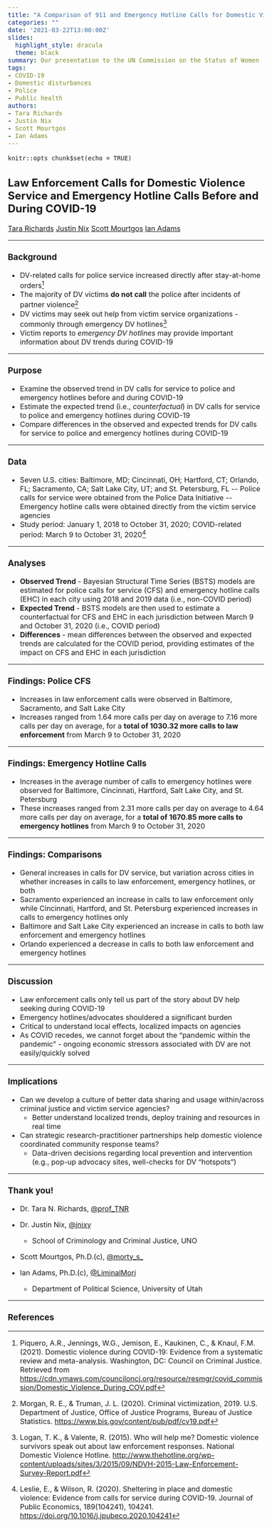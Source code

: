 ```yaml
---
title: "A Comparison of 911 and Emergency Hotline Calls for Domestic Violence Before and During COVID-19"
categories: ""
date: '2021-03-22T13:00:00Z'
slides:
  highlight_style: dracula
  theme: black
summary: Our presentation to the UN Commission on the Status of Women
tags:
- COVID-19
- Domestic disturbances
- Police
- Public health
authors:
- Tara Richards
- Justin Nix
- Scott Mourtgos
- Ian Adams
---
```


<style type="text/css">
  body{
  font-size: 12pt;
}
</style>


```{r setup, include = FALSE}
knitr::opts_chunk$set(echo = TRUE)
```

## Law Enforcement Calls for Domestic Violence Service and Emergency Hotline Calls Before and During COVID-19

[Tara Richards](https://twitter.com/Prof_TNR)
[Justin Nix](https://twitter.com/jnixy)
[Scott Mourtgos](https://twitter.com/morty_s_)
[Ian Adams](https://twitter.com/LiminalMori)

---

### Background

- DV-related calls for police service increased directly after stay-at-home orders[^1]
- The majority of DV victims **do not call** the police after incidents of partner violence[^2]
- DV victims may seek out help from victim service organizations - commonly through emergency DV hotlines[^3]
- Victim reports to *emergency DV hotlines* may provide important information about DV trends during COVID-19

---

### Purpose

- Examine the observed trend in DV calls for service to police and emergency hotlines before and during COVID-19
- Estimate the expected trend (i.e., *counterfactual*) in DV calls for service to police and emergency hotlines during COVID-19
- Compare differences in the observed and expected trends for DV calls for service to police and emergency hotlines during COVID-19

---

### Data

- Seven U.S. cities: Baltimore, MD; Cincinnati, OH; Hartford, CT; Orlando, FL; Sacramento, CA; Salt Lake City, UT; and St. Petersburg, FL
-- Police calls for service were obtained from the Police Data Initiative
-- Emergency hotline calls were obtained directly from the victim service agencies
- Study period: January 1, 2018 to October 31, 2020; COVID-related period: March 9 to October 31, 2020[^4]

---

### Analyses

- **Observed Trend** - Bayesian Structural Time Series (BSTS) models are estimated for police calls for service (CFS) and emergency hotline calls (EHC) in each city using 2018 and 2019 data (i.e., non-COVID period)
- **Expected Trend** - BSTS models are then used to estimate a counterfactual for CFS and EHC in each jurisdiction between March 9 and October 31, 2020 (i.e., COVID period)
- **Differences** - mean differences between the observed and expected trends are calculated for the COVID period, providing estimates of the impact on CFS and EHC in each jurisdiction

---

### Findings: Police CFS

- Increases in law enforcement calls were observed in Baltimore, Sacramento, and Salt Lake City
- Increases ranged from 1.64 more calls per day on average to 7.16 more calls per day on average, for a **total of 1030.32 more calls to law enforcement** from March 9 to October 31, 2020

---

### Findings: Emergency Hotline Calls

- Increases in the average number of calls to emergency hotlines were observed for Baltimore, Cincinnati, Hartford, Salt Lake City, and St. Petersburg
- These increases ranged from 2.31 more calls per day on average to 4.64 more calls per day on average, for a **total of 1670.85 more calls to emergency hotlines** from March 9 to October 31, 2020

---

### Findings: Comparisons

- General increases in calls for DV service, but variation across cities in whether increases in calls to law enforcement, emergency hotlines, or both
- Sacramento experienced an increase in calls to law enforcement only while Cincinnati, Hartford, and St. Petersburg experienced increases in calls to emergency hotlines only
- Baltimore and Salt Lake City experienced an increase in calls to both law enforcement and emergency hotlines
- Orlando experienced a decrease in calls to both law enforcement and emergency hotlines

---

### Discussion

- Law enforcement calls only tell us part of the story about DV help seeking during COVID-19
- Emergency hotlines/advocates shouldered a significant burden
- Critical to understand local effects, localized impacts on agencies
- As COVID recedes, we cannot forget about the “pandemic within the pandemic” - ongoing economic stressors associated with DV are not easily/quickly solved

---

### Implications

- Can we develop a culture of better data sharing and usage within/across criminal justice and victim service agencies?
  - Better understand localized trends, deploy training and resources in real time
- Can strategic research-practitioner partnerships help domestic violence coordinated community response teams?
  - Data-driven decisions regarding local prevention and intervention (e.g., pop-up advocacy sites, well-checks for DV “hotspots”)

---

### Thank you!

- Dr. Tara N. Richards, [@prof_TNR](https://twitter.com/prof_TNR)
- Dr. Justin Nix, [@jnixy](https://twitter.com/jnixy)
  - School of Criminology and Criminal Justice, UNO

- Scott Mourtgos, Ph.D.(c), [@morty_s_](https://twitter.com/morty_s_)
- Ian Adams, Ph.D.(c), [@LiminalMori](https://twitter.com/LiminalMori) 
  - Department of Political Science, University of Utah

---

### References

[^1]: Piquero, A.R., Jennings, W.G., Jemison, E., Kaukinen, C., & Knaul, F.M. (2021). Domestic violence during COVID-19: Evidence from a systematic review and meta-analysis. Washington, DC: Council on Criminal Justice. Retrieved from https://cdn.ymaws.com/counciloncj.org/resource/resmgr/covid_commission/Domestic_Violence_During_COV.pdf
[^2]: Morgan, R. E., & Truman, J. L. (2020). Criminal victimization, 2019. U.S. Department of Justice, Office of Justice Programs, Bureau of Justice Statistics. https://www.bjs.gov/content/pub/pdf/cv19.pdf
[^3]: Logan, T. K., & Valente, R. (2015). Who will help me? Domestic violence survivors speak out about law enforcement responses. National Domestic Violence Hotline. http://www.thehotline.org/wp-content/uploads/sites/3/2015/09/NDVH-2015-Law-Enforcement-Survey-Report.pdf
[^4]:  Leslie, E., & Wilson, R. (2020). Sheltering in place and domestic violence: Evidence from calls for service during COVID-19. Journal of Public Economics, 189(104241), 104241. https://doi.org/10.1016/j.jpubeco.2020.104241  
